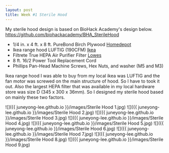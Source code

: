 ```yaml
---
layout: post
title: Week #1 Sterile Hood
---
```


My sterile hood design is based on BioHack Academy's design below.
<https://github.com/biohackacademy/BHA_SterileHood>

- 1/4 in. x 4 ft. x 8 ft. PureBond Birch Plywood [Homedepot](https://www.homedepot.com/p/Columbia-Forest-Products-1-4-in-x-4-ft-x-8-ft-PureBond-Birch-Plywood-165891/100092485)
- Ikea range hood LUFTIG (190CFM) [Ikea](https://www.ikea.com/us/en/catalog/products/20222533/)
- Filtrete True HEPA Air Purifier Filter [Lowes](https://www.lowes.com/pd/Filtrete-True-HEPA-Air-Purifier-Filter/1000772692)
- 8 ft. 16/2 Power Tool Replacement Cord
- Phillips Pan-Head Machine Screws, Hex Nuts, and washer (M5 and M3)

Ikea range hood I was able to buy from my local ikea was LUFTIG and the fan motor was screwed on the main structure of hood. So I have to took it out. Also the largest HEPA filter that was available in my local hardware store was size D (345 x 300 x 36mm). So I designed my sterile hood based on mainly these two factors.

![]({{ juneyong-lee.github.io }}/images/Sterile Hood 1.jpg)
![]({{ juneyong-lee.github.io }}/images/Sterile Hood 2.jpg)
![]({{ juneyong-lee.github.io }}/images/Sterile Hood 3.jpg)
![]({{ juneyong-lee.github.io }}/images/Sterile Hood 4.jpg)
![]({{ juneyong-lee.github.io }}/images/Sterile Hood 5.jpg)
![]({{ juneyong-lee.github.io }}/images/Sterile Hood 6.jpg)
![]({{ juneyong-lee.github.io }}/images/Sterile Hood 7.jpg)
![]({{ juneyong-lee.github.io }}/images/Sterile Hood 8.jpg)
![]({{ juneyong-lee.github.io }}/images/Sterile Hood 9.jpg)


